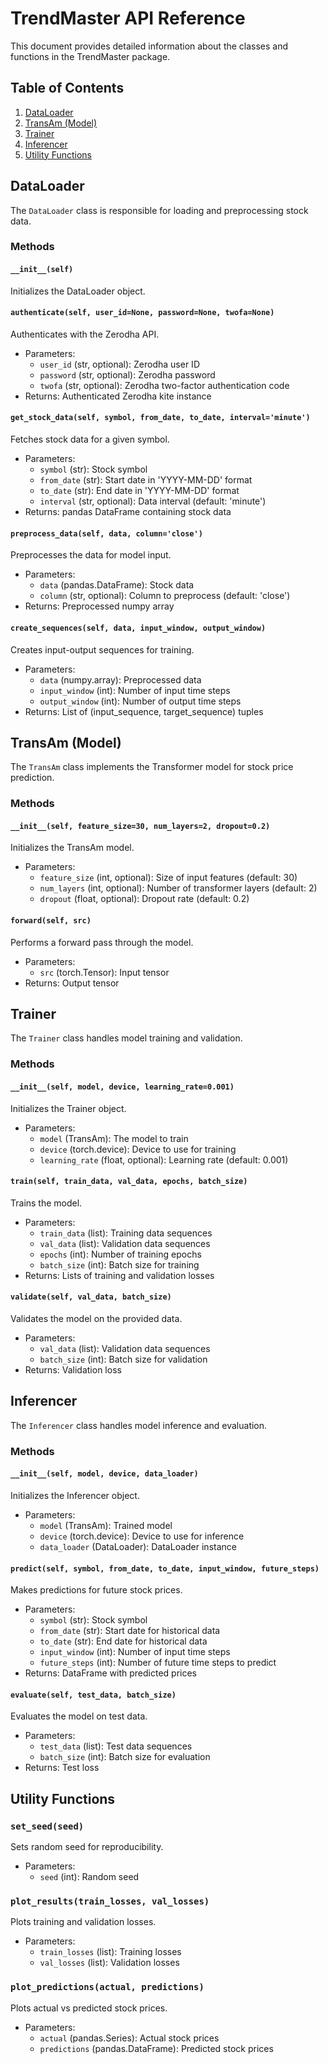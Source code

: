 # TrendMaster API Reference

This document provides detailed information about the classes and functions in the TrendMaster package.

## Table of Contents

1. [DataLoader](#dataloader)
2. [TransAm (Model)](#transam-model)
3. [Trainer](#trainer)
4. [Inferencer](#inferencer)
5. [Utility Functions](#utility-functions)

## DataLoader

The `DataLoader` class is responsible for loading and preprocessing stock data.

### Methods

#### `__init__(self)`
Initializes the DataLoader object.

#### `authenticate(self, user_id=None, password=None, twofa=None)`
Authenticates with the Zerodha API.

- Parameters:
  - `user_id` (str, optional): Zerodha user ID
  - `password` (str, optional): Zerodha password
  - `twofa` (str, optional): Zerodha two-factor authentication code
- Returns: Authenticated Zerodha kite instance

#### `get_stock_data(self, symbol, from_date, to_date, interval='minute')`
Fetches stock data for a given symbol.

- Parameters:
  - `symbol` (str): Stock symbol
  - `from_date` (str): Start date in 'YYYY-MM-DD' format
  - `to_date` (str): End date in 'YYYY-MM-DD' format
  - `interval` (str, optional): Data interval (default: 'minute')
- Returns: pandas DataFrame containing stock data

#### `preprocess_data(self, data, column='close')`
Preprocesses the data for model input.

- Parameters:
  - `data` (pandas.DataFrame): Stock data
  - `column` (str, optional): Column to preprocess (default: 'close')
- Returns: Preprocessed numpy array

#### `create_sequences(self, data, input_window, output_window)`
Creates input-output sequences for training.

- Parameters:
  - `data` (numpy.array): Preprocessed data
  - `input_window` (int): Number of input time steps
  - `output_window` (int): Number of output time steps
- Returns: List of (input_sequence, target_sequence) tuples

## TransAm (Model)

The `TransAm` class implements the Transformer model for stock price prediction.

### Methods

#### `__init__(self, feature_size=30, num_layers=2, dropout=0.2)`
Initializes the TransAm model.

- Parameters:
  - `feature_size` (int, optional): Size of input features (default: 30)
  - `num_layers` (int, optional): Number of transformer layers (default: 2)
  - `dropout` (float, optional): Dropout rate (default: 0.2)

#### `forward(self, src)`
Performs a forward pass through the model.

- Parameters:
  - `src` (torch.Tensor): Input tensor
- Returns: Output tensor

## Trainer

The `Trainer` class handles model training and validation.

### Methods

#### `__init__(self, model, device, learning_rate=0.001)`
Initializes the Trainer object.

- Parameters:
  - `model` (TransAm): The model to train
  - `device` (torch.device): Device to use for training
  - `learning_rate` (float, optional): Learning rate (default: 0.001)

#### `train(self, train_data, val_data, epochs, batch_size)`
Trains the model.

- Parameters:
  - `train_data` (list): Training data sequences
  - `val_data` (list): Validation data sequences
  - `epochs` (int): Number of training epochs
  - `batch_size` (int): Batch size for training
- Returns: Lists of training and validation losses

#### `validate(self, val_data, batch_size)`
Validates the model on the provided data.

- Parameters:
  - `val_data` (list): Validation data sequences
  - `batch_size` (int): Batch size for validation
- Returns: Validation loss

## Inferencer

The `Inferencer` class handles model inference and evaluation.

### Methods

#### `__init__(self, model, device, data_loader)`
Initializes the Inferencer object.

- Parameters:
  - `model` (TransAm): Trained model
  - `device` (torch.device): Device to use for inference
  - `data_loader` (DataLoader): DataLoader instance

#### `predict(self, symbol, from_date, to_date, input_window, future_steps)`
Makes predictions for future stock prices.

- Parameters:
  - `symbol` (str): Stock symbol
  - `from_date` (str): Start date for historical data
  - `to_date` (str): End date for historical data
  - `input_window` (int): Number of input time steps
  - `future_steps` (int): Number of future time steps to predict
- Returns: DataFrame with predicted prices

#### `evaluate(self, test_data, batch_size)`
Evaluates the model on test data.

- Parameters:
  - `test_data` (list): Test data sequences
  - `batch_size` (int): Batch size for evaluation
- Returns: Test loss

## Utility Functions

### `set_seed(seed)`
Sets random seed for reproducibility.

- Parameters:
  - `seed` (int): Random seed

### `plot_results(train_losses, val_losses)`
Plots training and validation losses.

- Parameters:
  - `train_losses` (list): Training losses
  - `val_losses` (list): Validation losses

### `plot_predictions(actual, predictions)`
Plots actual vs predicted stock prices.

- Parameters:
  - `actual` (pandas.Series): Actual stock prices
  - `predictions` (pandas.DataFrame): Predicted stock prices